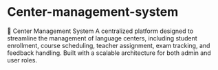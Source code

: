 # Center-management-system
🏫 Center Management System A centralized platform designed to streamline the management of language centers, including student enrollment, course scheduling, teacher assignment, exam tracking, and feedback handling. Built with a scalable architecture for both admin and user roles.
